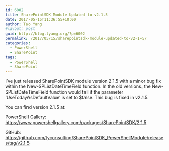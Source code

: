 ```yaml
---
id: 6002
title: SharePointSDK Module Updated to v2.1.5
date: 2017-05-15T11:36:55+10:00
author: Tao Yang
#layout: post
guid: http://blog.tyang.org/?p=6002
permalink: /2017/05/15/sharepointsdk-module-updated-to-v2-1-5/
categories:
  - PowerShell
  - SharePoint
tags:
  - PowerShell
  - SharePoint
---
```

I’ve just released SharePointSDK module version 2.1.5 with a minor bug fix within the New-SPListDateTimeField function. In the old versions, the New-SPListDateTimeField function would fail if the parameter ‘UseTodayAsDefaultValue’ is set to $false. This bug is fixed in v2.1.5.

You can find version 2.1.5 at:

PowerShell Gallery: <a title="https://www.powershellgallery.com/packages/SharePointSDK/2.1.5" href="https://www.powershellgallery.com/packages/SharePointSDK/2.1.5">https://www.powershellgallery.com/packages/SharePointSDK/2.1.5</a>

GitHub: <a title="https://github.com/tyconsulting/SharePointSDK_PowerShellModule/releases/tag/v2.1.5" href="https://github.com/tyconsulting/SharePointSDK_PowerShellModule/releases/tag/v2.1.5">https://github.com/tyconsulting/SharePointSDK_PowerShellModule/releases/tag/v2.1.5</a>